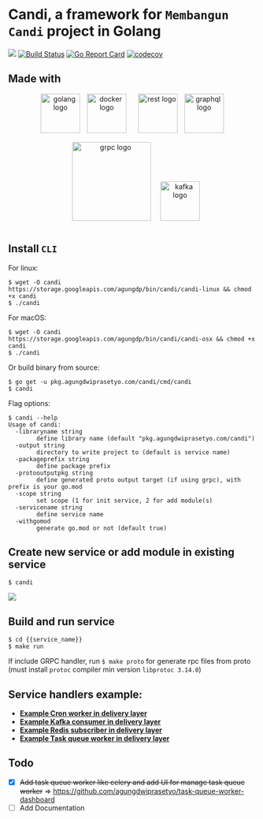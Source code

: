 # Candi, a framework for `Membangun Candi` project in Golang

<a href="https://codeclimate.com/github/agungdwiprasetyo/candi/maintainability"><img src="https://api.codeclimate.com/v1/badges/38c8703e672eb53bea87/maintainability" /></a>
[![Build Status](https://github.com/agungdwiprasetyo/candi/workflows/build/badge.svg)](https://github.com/agungdwiprasetyo/candi/actions)
[![Go Report Card](https://goreportcard.com/badge/github.com/agungdwiprasetyo/candi)](https://goreportcard.com/report/github.com/agungdwiprasetyo/candi)
[![codecov](https://codecov.io/gh/agungdwiprasetyo/candi/branch/master/graph/badge.svg)](https://codecov.io/gh/agungdwiprasetyo/candi)

## Made with
<p align="center">
  <img src="https://storage.googleapis.com/agungdp/static/logo/golang.png" width="80" alt="golang logo" />
  <img src="https://storage.googleapis.com/agungdp/static/logo/docker.png" width="80" hspace="10" alt="docker logo" />
  <img src="https://storage.googleapis.com/agungdp/static/logo/rest.png" width="80" hspace="10" alt="rest logo" />
  <img src="https://storage.googleapis.com/agungdp/static/logo/graphql.png" width="80" alt="graphql logo" />
  <img src="https://storage.googleapis.com/agungdp/static/logo/grpc.png" width="160" hspace="15" vspace="15" alt="grpc logo" />
  <img src="https://storage.googleapis.com/agungdp/static/logo/kafka.png" height="80" alt="kafka logo" />
</p>


## Install `CLI`
For linux:
```
$ wget -O candi https://storage.googleapis.com/agungdp/bin/candi/candi-linux && chmod +x candi
$ ./candi
```

For macOS:
```
$ wget -O candi https://storage.googleapis.com/agungdp/bin/candi/candi-osx && chmod +x candi
$ ./candi
```

Or build binary from source:
```
$ go get -u pkg.agungdwiprasetyo.com/candi/cmd/candi
$ candi
```

Flag options:
```
$ candi --help
Usage of candi:
  -libraryname string
        define library name (default "pkg.agungdwiprasetyo.com/candi")
  -output string
        directory to write project to (default is service name)
  -packageprefix string
        define package prefix
  -protooutputpkg string
        define generated proto output target (if using grpc), with prefix is your go.mod
  -scope string
        set scope (1 for init service, 2 for add module(s)
  -servicename string
        define service name
  -withgomod
        generate go.mod or not (default true)
```


## Create new service or add module in existing service
```
$ candi
```
![](https://storage.googleapis.com/agungdp/static/candi/candi.gif)

## Build and run service
```
$ cd {{service_name}}
$ make run
```
If include GRPC handler, run `$ make proto` for generate rpc files from proto (must install `protoc` compiler min version `libprotoc 3.14.0`)


## Service handlers example:
* [**Example Cron worker in delivery layer**](https://github.com/agungdwiprasetyo/candi/tree/master/codebase/app/cron_worker)
* [**Example Kafka consumer in delivery layer**](https://github.com/agungdwiprasetyo/candi/tree/master/codebase/app/kafka_worker)
* [**Example Redis subscriber in delivery layer**](https://github.com/agungdwiprasetyo/candi/tree/master/codebase/app/redis_worker)
* [**Example Task queue worker in delivery layer**](https://github.com/agungdwiprasetyo/candi/tree/master/codebase/app/task_queue_worker)


## Todo
- [x] ~~Add task queue worker like celery and add UI for manage task queue worker~~ => https://github.com/agungdwiprasetyo/task-queue-worker-dashboard
- [ ] Add Documentation
